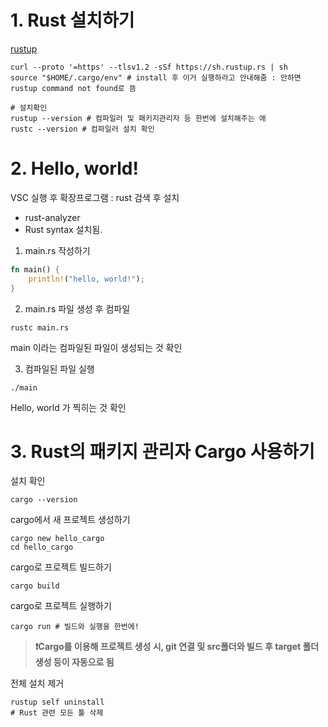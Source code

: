 # 1. Rust 설치하기

[rustup](https://rustup.rs/)

```shell
curl --proto '=https' --tlsv1.2 -sSf https://sh.rustup.rs | sh
source "$HOME/.cargo/env" # install 후 이거 실행하라고 안내해줌 : 안하면 rustup command not found로 뜸

# 설치확인
rustup --version # 컴파일러 및 패키지관리자 등 한번에 설치해주는 애
rustc --version # 컴파일러 설치 확인
```

# 2. Hello, world!

VSC 실행 후 확장프로그램 : rust 검색 후 설치

- rust-analyzer
- Rust syntax
  설치됨.

1. main.rs 작성하기

```rust
fn main() {
	println!("hello, world!");
}
```

2. main.rs 파일 생성 후 컴파일

```shell
rustc main.rs
```

main 이라는 컴파일된 파일이 생성되는 것 확인

3. 컴파일된 파일 실행

```shell
./main
```

Hello, world 가 찍히는 것 확인

# 3. Rust의 패키지 관리자 Cargo 사용하기

설치 확인

```shell
cargo --version
```

cargo에서 새 프로젝트 생성하기

```shell
cargo new hello_cargo
cd hello_cargo
```

cargo로 프로젝트 빌드하기

```shell
cargo build
```

cargo로 프로젝트 실행하기

```shell
cargo run # 빌드와 실행을 한번에!
```

> **❗️Cargo를 이용해 프로젝트 생성 시, git 연결 및 src폴더와 빌드 후 target 폴더 생성 등이 자동으로 됨**

전체 설치 제거

```shell
rustup self uninstall
# Rust 관련 모든 툴 삭제
```
